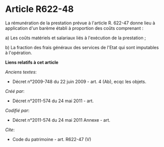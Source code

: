 # Article R622-48

La rémunération de la prestation prévue à l'article R. 622-47 donne lieu à application d'un barème établi à proportion des
coûts comprenant :

a) Les coûts matériels et salariaux liés à l'exécution de la prestation ;

b) La fraction des frais généraux des services de l'Etat qui sont imputables à l'opération.

**Liens relatifs à cet article**

_Anciens textes_:

  - Décret n°2009-748 du 22 juin 2009 - art. 4 (Ab), ecqc les objets.

_Créé par_:

  - Décret n°2011-574 du 24 mai 2011  - art.

_Codifié par_:

  - Décret n°2011-574 du 24 mai 2011 Annexe - art.

_Cite_:

  - Code du patrimoine - art. R622-47 (V)
